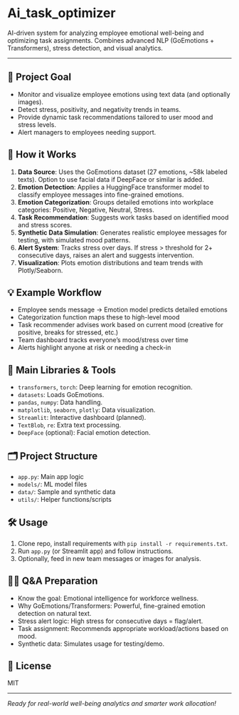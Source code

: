 # Ai_task_optimizer

AI-driven system for analyzing employee emotional well-being and optimizing task assignments. Combines advanced NLP (GoEmotions + Transformers), stress detection, and visual analytics.

---

## 🚀 Project Goal

- Monitor and visualize employee emotions using text data (and optionally images).
- Detect stress, positivity, and negativity trends in teams.
- Provide dynamic task recommendations tailored to user mood and stress levels.
- Alert managers to employees needing support.

## 🔬 How it Works

1. **Data Source**: Uses the GoEmotions dataset (27 emotions, ~58k labeled texts). Option to use facial data if DeepFace or similar is added.
2. **Emotion Detection**: Applies a HuggingFace transformer model to classify employee messages into fine-grained emotions.
3. **Emotion Categorization**: Groups detailed emotions into workplace categories: Positive, Negative, Neutral, Stress.
4. **Task Recommendation**: Suggests work tasks based on identified mood and stress scores.
5. **Synthetic Data Simulation**: Generates realistic employee messages for testing, with simulated mood patterns.
6. **Alert System**: Tracks stress over days. If stress > threshold for 2+ consecutive days, raises an alert and suggests intervention.
7. **Visualization**: Plots emotion distributions and team trends with Plotly/Seaborn.

## 💡 Example Workflow

- Employee sends message → Emotion model predicts detailed emotions
- Categorization function maps these to high-level mood
- Task recommender advises work based on current mood (creative for positive, breaks for stressed, etc.)
- Team dashboard tracks everyone’s mood/stress over time
- Alerts highlight anyone at risk or needing a check-in

## 🧩 Main Libraries & Tools

- `transformers`, `torch`: Deep learning for emotion recognition.
- `datasets`: Loads GoEmotions.
- `pandas`, `numpy`: Data handling.
- `matplotlib`, `seaborn`, `plotly`: Data visualization.
- `Streamlit`: Interactive dashboard (planned).
- `TextBlob`, `re`: Extra text processing.
- `DeepFace` (optional): Facial emotion detection.

## 🗂 Project Structure

- `app.py`: Main app logic
- `models/`: ML model files
- `data/`: Sample and synthetic data
- `utils/`: Helper functions/scripts

## 🛠️ Usage

1. Clone repo, install requirements with `pip install -r requirements.txt`.
2. Run `app.py` (or Streamlit app) and follow instructions.
3. Optionally, feed in new team messages or images for analysis.

## 🙋‍♂️ Q&A Preparation

- Know the goal: Emotional intelligence for workforce wellness.
- Why GoEmotions/Transformers: Powerful, fine-grained emotion detection on natural text.
- Stress alert logic: High stress for consecutive days = flag/alert.
- Task assignment: Recommends appropriate workload/actions based on mood.
- Synthetic data: Simulates usage for testing/demo.

## 📄 License

MIT

---

*Ready for real-world well-being analytics and smarter work allocation!*
